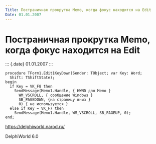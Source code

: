 ```yaml
---
Title: Постраничная прокрутка Memo, когда фокус находится на Edit
Date: 01.01.2007
---
```



Постраничная прокрутка Memo, когда фокус находится на Edit
==========================================================

::: {.date}
01.01.2007
:::

    procedure TForm1.Edit1KeyDown(Sender: TObject; var Key: Word;
      Shift: TShiftState);
    begin
      if Key = VK_F8 then
        SendMessage(Memo1.Handle, { HWND для Memo }
          WM_VSCROLL, { сообщение Windows }
          SB_PAGEDOWN, {на страницу вниз }
          0) { не используется }
      else if Key = VK_F7 then
        SendMessage(Memo1.Handle, WM_VSCROLL, SB_PAGEUP, 0);
    end;
     
     

<https://delphiworld.narod.ru/>

DelphiWorld 6.0
